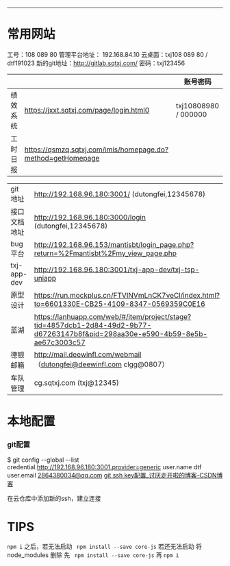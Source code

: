 

****

# 常用网站


工号：108 089 80 
管理平台地址： 192.168.84.10
云桌面：txj108 089 80 / dtf191023
新的git地址：http://gitlab.sqtxj.com/    密码：txj123456

|                            |              | 账号密码|
|-------------------|--------------------------------------------|---|
| 绩效系统             |https://jxxt.sqtxj.com/page/login.html0|txj10808980 / 000000|
|工时日报|https://qsmzq.sqtxj.com/imis/homepage.do?method=getHomepage  | |


|             |                                                                                                                                 |     |
| ----------- | ------------------------------------------------------------------------------------------------------------------------------- | --- |
| git 地址      | http://192.168.96.180:3001/  (dutongfei,12345678)                                                                               |     |
| 接口文档地址      | http://192.168.96.180:3000/login (dutongfei,12345678)                                                                           |     |
| bug平台       | http://192.168.96.153/mantisbt/login_page.php?return=%2Fmantisbt%2Fmy_view_page.php                                             |     |
| txj-app-dev | http://192.168.96.180:3001/txj-app-dev/txj-tsp-uniapp                                                                           |     |
| 原型设计        | https://run.mockplus.cn/FTVINVmLnCK7veCl/index.html?to=6601330E-CB25-4109-8347-0569359C0E16                                     |     |
| 蓝湖          | https://lanhuapp.com/web/#/item/project/stage?tid=4857dcb1-2d84-49d2-9b77-d67263147b8f&pid=298aa30e-e590-4b59-8e5b-ae67c3003c57 |     |
| 德银邮箱        | http://mail.deewinfl.com/webmail （dutongfei@deewinfl.com clgg@0807）                                                             |     |
| 车队管理        | cg.sqtxj.com (txj@12345)                                                                                                        |     |

# 本地配置

### git配置

$ git config --global --list
credential.http://192.168.96.180:3001.provider=generic
user.name dtf
user.email  2864380034@qq.com
[git ssh key配置_讨厌走开啦的博客-CSDN博客](https://blog.csdn.net/lqlqlq007/article/details/78983879)

在云仓库中添加新的ssh，建立连接

# TIPS 

 `npm i` 之后，若无法启动
 ` npm install --save core-js`
 若还无法启动
 将node_modules 删除 先 ` npm install --save core-js` 再 `npm i`











